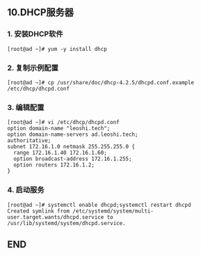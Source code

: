 ## 10.DHCP服务器

### 1. 安装DHCP软件
````
[root@ad ~]# yum -y install dhcp
````

### 2. 复制示例配置
````
[root@ad ~]# cp /usr/share/doc/dhcp-4.2.5/dhcpd.conf.example /etc/dhcp/dhcpd.conf
````

### 3. 编辑配置
````
[root@ad ~]# vi /etc/dhcp/dhcpd.conf                                 
option domain-name "leoshi.tech";
option domain-name-servers ad.leoshi.tech;
authoritative;
subnet 172.16.1.0 netmask 255.255.255.0 {
  range 172.16.1.40 172.16.1.60;
  option broadcast-address 172.16.1.255;
  option routers 172.16.1.2;
}
````

### 4. 启动服务
````
[root@ad ~]# systemctl enable dhcpd;systemctl restart dhcpd
Created symlink from /etc/systemd/system/multi-user.target.wants/dhcpd.service to /usr/lib/systemd/system/dhcpd.service.
````

## END